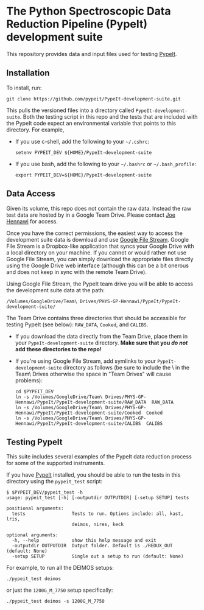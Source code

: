 # The Python Spectroscopic Data Reduction Pipeline (PypeIt) development suite

This repository provides data and input files used for testing
[PypeIt](https://github.com/pypeit/PypeIt).

## Installation

To install, run:

`git clone https://github.com/pypeit/PypeIt-development-suite.git`

This pulls the versioned files into a directory called
`PypeIt-development-suite`.  Both the testing script in this repo and
the tests that are included with the PypeIt code expect an environmental
variable that points to this directory.  For example,

 - If you use c-shell, add the following to your `~/.cshrc`:

   ```
   setenv PYPEIT_DEV ${HOME}/PypeIt-development-suite
   ```

 - If you use bash, add the following to your `~/.bashrc` or
   `~/.bash_profile`:

   ```
   export PYPEIT_DEV=${HOME}/PypeIt-development-suite
   ```

## Data Access

Given its volume, this repo does not contain the raw data.  Instead the
raw test data are hosted by in a Google Team Drive.  Please contact [Joe
Hennawi](mailto:joe@physics.ucsb.edu) for access.

Once you have the correct permissions, the easiest way to access the
development suite data is download and use [Google File
Stream](https://support.google.com/drive/answer/7329379?hl=en).  Google
File Stream is a Dropbox-like application that syncs your Google Drive
with a local directory on your machine.  If you cannot or would rather
not use Google File Stream, you can simply download the appropriate
files directly using the Google Drive web interface (although this can
be a bit onerous and does not keep in sync with the remote Team Drive).

Using Google File Stream, the PypeIt team drive you will be able to
access the development suite data at the path: 

```
/Volumes/GoogleDrive/Team\ Drives/PHYS-GP-Hennawi/PypeIt/PypeIt-development-suite/
```

The Team Drive contains three directories that should be accessible for
testing PypeIt (see below): `RAW_DATA`, `Cooked`, and `CALIBS`.

  - If you download the data directly from the Team Drive, place them in
    your `PypeIt-development-suite` directory.  **Make sure that you *do
    not* add these directories to the repo!**

  - If you're using Google File Stream, add symlinks to your
    `PypeIt-development-suite` directory as follows (be sure to include
    the \ in the Team\ Drives otherwise the space in "Team Drives" will
    cause problems):

    ```
    cd $PYPEIT_DEV
    ln -s /Volumes/GoogleDrive/Team\ Drives/PHYS-GP-Hennawi/PypeIt/PypeIt-development-suite/RAW_DATA  RAW_DATA
    ln -s /Volumes/GoogleDrive/Team\ Drives/PHYS-GP-Hennawi/PypeIt/PypeIt-development-suite/Cooked  Cooked
    ln -s /Volumes/GoogleDrive/Team\ Drives/PHYS-GP-Hennawi/PypeIt/PypeIt-development-suite/CALIBS  CALIBS
    ```

## Testing PypeIt

This suite includes several examples of the PypeIt data reduction process 
for some of the supported instruments.

If you have [PypeIt](https://github.com/pypeit/PypeIt) installed, you
should be able to run the tests in this directory using the
`pypeit_test` script:

```
$ $PYPEIT_DEV/pypeit_test -h
usage: pypeit_test [-h] [-outputdir OUTPUTDIR] [-setup SETUP] tests

positional arguments:
  tests                 Tests to run. Options include: all, kast, lris,
                        deimos, nires, keck

optional arguments:
  -h, --help            show this help message and exit
  -outputdir OUTPUTDIR  Output folder. Default is ./REDUX_OUT (default: None)
  -setup SETUP          Single out a setup to run (default: None)
```

For example, to run all the DEIMOS setups:

```
./pypeit_test deimos
```

or just the `1200G_M_7750` setup specifically:

```
./pypeit_test deimos -s 1200G_M_7750
```


